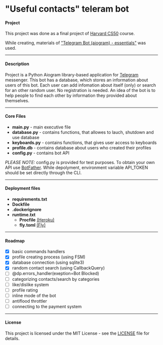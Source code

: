 # "Useful contacts" teleram bot
#### Project

This project was done as a final project of [Harvard CS50](https://cs50.harvard.edu/x/2023/) course.

While creating, materials of ["Telegram Bot (aiogram) - essentials"](https://www.youtube.com/watch?v=ayUBlf9pvn0&list=PLe-iIMbo5JOJm6DRTjhleHojroS-Bbocr) was used.
***
#### Description
Project is a Python Aiogram library-based application for [Telegram](https://telegram.org) messenger. This bot has a database, which stores an information about users of this bot. Each user can add infomation about itself (only) or search for an other random user. No registration is needed. An idea of the bot is to help people to find each other by information they provided about themselves.
***
#### Core Files
- **main.py** - main executive file
- **database.py** - contains functions, that allowes to lauch, shutdown and use database
- **keyboards.py** - contains functions, that gives user access to keyboards
- **profile.db** - contains database about users who created their profiles
- **config.py** - contains bot API

_PLEASE NOTE:_ config.py is provided for test purposes. To obtain your own API use [BotFather](https://t.me/BotFather). While depolyment, environment variable API_TOKEN should be set directly through the CLI.
***
#### Deployment files
- **requirements.txt**
- **Dockfile**
- **.dockerignore**
- **runtime.txt**
  - **Procfile** [(Heroku)](https://heroku.com/)
  - **fly.toml** [(Fly)](https://fly.io/)
***
#### Roadmap
- [x] basic commands handlers
- [x] profile creating process (using FSM)
- [x] database connection (using sqlite3)
- [x] random contact search (using CallbackQuery)
- [ ] @dp.errors_handler(exeption=Bot Blocked)
- [ ] categorizing contacts/search by categories
- [ ] like/dislike system
- [ ] profile rating
- [ ] inline mode of the bot
- [ ] antiflood throttler
- [ ] connecting to the payment system
***
#### License
This project is licensed under the MIT License - see the [LICENSE](https://github.com/veselovich/tg-bot/blob/main/MIT-LICENSE.txt) file for details.
